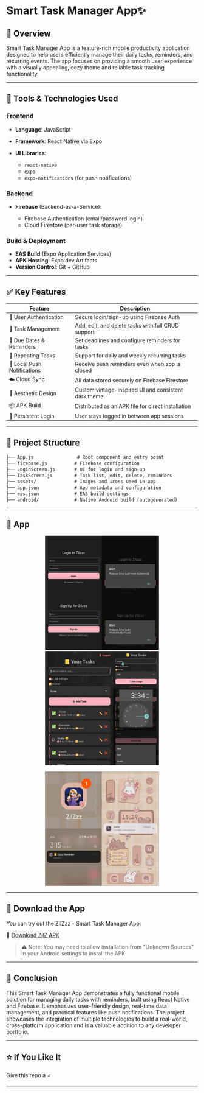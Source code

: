 # Smart Task Manager App✨

## 📱 Overview

Smart Task Manager App is a feature-rich mobile productivity application designed to help users efficiently manage their daily tasks, reminders, and recurring events. The app focuses on providing a smooth user experience with a visually appealing, cozy theme and reliable task tracking functionality.

---

## 🔧 Tools & Technologies Used

### Frontend

* **Language**: JavaScript
* **Framework**: React Native via Expo
* **UI Libraries**:

  * `react-native`
  * `expo`
  * `expo-notifications` (for push notifications)

### Backend

* **Firebase** (Backend-as-a-Service):

  * Firebase Authentication (email/password login)
  * Cloud Firestore (per-user task storage)

### Build & Deployment

* **EAS Build** (Expo Application Services)
* **APK Hosting**: Expo.dev Artifacts
* **Version Control**: Git + GitHub

---

## ✅ Key Features

| Feature                     | Description                                          |
| --------------------------- | ---------------------------------------------------- |
| 🔐 User Authentication      | Secure login/sign-up using Firebase Auth             |
| 📝 Task Management          | Add, edit, and delete tasks with full CRUD support   |
| 📅 Due Dates & Reminders    | Set deadlines and configure reminders for tasks      |
| 🔁 Repeating Tasks          | Support for daily and weekly recurring tasks         |
| 🔔 Local Push Notifications | Receive push reminders even when app is closed       |
| ☁️ Cloud Sync               | All data stored securely on Firebase Firestore       |
| 🎨 Aesthetic Design         | Custom vintage-inspired UI and consistent dark theme |
| 📦 APK Build                | Distributed as an APK file for direct installation   |
| 🔐 Persistent Login         | User stays logged in between app sessions            |

---

## 📁 Project Structure

```
├── App.js                # Root component and entry point
├── firebase.js          # Firebase configuration
├── LoginScreen.js       # UI for login and sign-up
├── TaskScreen.js        # Task list, edit, delete, reminders
├── assets/              # Images and icons used in app
├── app.json             # App metadata and configuration
├── eas.json             # EAS build settings
├── android/             # Native Android build (autogenerated)
```

---

## 📸 App

<p align="center">
  <img src="signup.jpeg" alt="Login Screen" width="300"/>
  <img src="edit-task.jpeg" alt="Edit Task" width="300"/>
</p>
<p align="center">
<img src="reminder-notification.jpeg" alt="Reminder Screen" width="300"/>
</p>

---

## 📱 Download the App

You can try out the ZilZzz - Smart Task Manager App:

🔗 [Download ZilZ APK](https://expo.dev/artifacts/eas/fGZowF1EqhCw14vS2tW43a.apk)

> ⚠️ Note: You may need to allow installation from "Unknown Sources" in your Android settings to install the APK.

---

## 📌 Conclusion

This Smart Task Manager App demonstrates a fully functional mobile solution for managing daily tasks with reminders, built using React Native and Firebase. It emphasizes user-friendly design, real-time data management, and practical features like push notifications. The project showcases the integration of multiple technologies to build a real-world, cross-platform application and is a valuable addition to any developer portfolio.

---

## ⭐ If You Like It

Give this repo a ⭐ 

---
